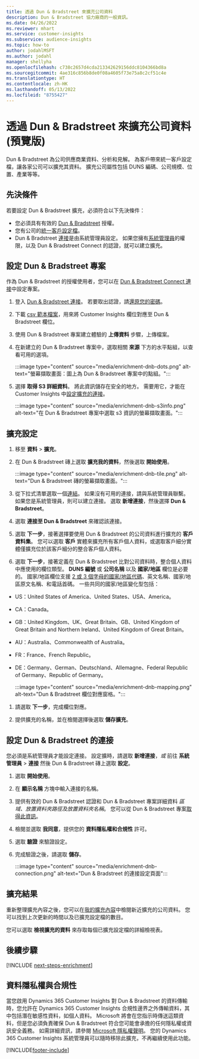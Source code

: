 ```yaml
---
title: 透過 Dun & Bradstreet 來擴充公司資料
description: Dun & Bradstreet 協力廠商的一般資訊。
ms.date: 04/26/2022
ms.reviewer: mhart
ms.service: customer-insights
ms.subservice: audience-insights
ms.topic: how-to
author: jodahlMSFT
ms.author: jodahl
manager: shellyha
ms.openlocfilehash: c738c2657d4cda213342629156ddc8104366bd8a
ms.sourcegitcommit: 4ae316c856b8de0f08a4605f73e75a8c2cf51c4e
ms.translationtype: HT
ms.contentlocale: zh-HK
ms.lasthandoff: 05/13/2022
ms.locfileid: "8755427"
---
```

# <a name="enrichment-of-company-profiles-with-dun--bradstreet-preview"></a>透過 Dun & Bradstreet 來擴充公司資料 (預覽版)

Dun & Bradstreet 為公司供應商業資料、分析和見解。 為客戶帶來統一客戶設定檔，讓各家公司可以擴充其資料。 擴充公司屬性包括 DUNS 編碼、公司規模、位置、產業等等。

## <a name="prerequisites"></a>先決條件

若要設定 Dun & Bradstreet 擴充，必須符合以下先決條件：

- 您必須具有有效的 [Dun & Bradstreet](https://www.dnb.com/marketing/media/give-your-data-a-boost.html?source=microsoft_audience_insights) 授權。
- 您有公司的[統一客戶設定檔](customer-profiles.md)。
- Dun & Bradstreet [連接](connections.md)是由系統管理員設定。 如果您擁有[系統管理員](permissions.md#admin)的權限，以及 Dun & Bradstreet Connect 的認證，就可以建立擴充。

## <a name="setting-up-your-dun--bradstreet-project"></a>設定 Dun & Bradstreet 專案

作為 Dun & Bradstreet 的授權使用者，您可以在 [ Dun & Bradstreet Connect 連接](https://connect.dnb.com?lead_source=microsoft_audienceinsights)中設定專案。


1. 登入 [Dun & Bradstreet 連接](https://connect.dnb.com?lead_source=microsoft_audienceinsights)。 若要取出認證，請[還原您的密碼](https://sso.dnb.com/signin/forgot-password?lead_source=microsoft_audienceinsights)。

1. 下載 [csv 範本檔案](https://c360devenrichment.blob.core.windows.net/mapping/DnBCIdatamapping.csv)，用來將 Customer Insights 欄位對應至 Dun & Bradstreet 欄位。

1. 使用 Dun & Bradstreet 專案建立體驗的 **上傳資料** 步驟，上傳檔案。

1. 在新建立的 Dun & Bradstreet 專案中，選取相關 **來源** 下方的水平點組，以查看可用的選項。

   :::image type="content" source="media/enrichment-dnb-dots.png" alt-text="螢幕擷取畫面：圖上為 Dun & Bradstreet 專案中的點組。":::

1. 選擇 **取得 S3 詳細資料**。 將此資訊儲存在安全的地方。 需要用它，才能在 Customer Insights 中[設定擴充的連接](#configure-a-connection-for-dun--bradstreet)。

   :::image type="content" source="media/enrichment-dnb-s3info.png" alt-text="在 Dun & Bradstreet 專案中選取 s3 資訊的螢幕擷取畫面。":::

## <a name="configure-the-enrichment"></a>擴充設定

1. 移至 **資料** > **擴充**。

1. 在 Dun & Bradstreet 磚上選取 **擴充我的資料**，然後選取 **開始使用**。

   :::image type="content" source="media/enrichment-dnb-tile.png" alt-text="Dun & Bradstreet 磚的螢幕擷取畫面。":::

1. 從下拉式清單選取一個[連結](connections.md)。 如果沒有可用的連接，請與系統管理員聯繫。 如果您是系統管理員，則可以建立連接。 選取 **新增連接**，然後選擇 **Dun & Bradstreet**。

1. 選取 **連接至 Dun & Bradstreet** 來確認該連接。

1. 選取 **下一步**，接著選擇要使用 Dun & Bradstreet 的公司資料進行擴充的 **客戶資料集**。 您可以選取 **客戶** 實體來擴充所有客戶個人資料，或選取客戶細分實體僅擴充位於該客戶細分的整合客戶個人資料。

1. 選取 **下一步**，接著定義在 Dun & Bradstreet 比對公司資料時，整合個人資料中應使用的欄位類型。 **DUNS 編號** 或 **公司名稱** 以及 **國家/地區** 欄位是必要的。 國家/地區欄位支援 [2 或 3 個字母的國家/地區代碼](https://www.iso.org/iso-3166-country-codes.html)、英文名稱、國家/地區原文名稱、和電話首碼。 一些共同的國家/地區變化型包括：

- US：United States of America、United States、USA、America。
- CA：Canada。
- GB：United Kingdom、UK、Great Britain、GB、United Kingdom of Great Britain and Northern Ireland、United Kingdom of Great Britain。
- AU：Australia、Commonwealth of Australia。
- FR：France、French Republic。
- DE：Germany、German、Deutschland、Allemagne、Federal Republic of Germany、Republic of Germany。

   :::image type="content" source="media/enrichment-dnb-mapping.png" alt-text="Dun & Bradstreet 欄位對應窗格。":::

1. 請選取 **下一步**，完成欄位對應。

1. 提供擴充的名稱，並在檢閱選擇後選取 **儲存擴充**。

## <a name="configure-a-connection-for-dun--bradstreet"></a>設定 Dun & Bradstreet 的連接

您必須是系統管理員才能設定連接。 設定擴時，請選取 **新增連接**，*或* 前往 **系統管理員** > **連接** 然後 Dun & Bradstreet 磚上選取 **設定**。

1. 選取 **開始使用**。

1. 在 **顯示名稱** 方塊中輸入連接的名稱。

1. 提供有效的 Dun & Bradstreet 認證和 Dun & Bradstreet 專案詳細資料 *區域、放置資料夾路徑及放置資料夾名稱*。 您可以從 Dun & Bradstreet 專案[取得此資訊](#setting-up-your-dun--bradstreet-project)。

1. 檢閱並選取 **我同意**，提供您的 **資料隱私權和合規性** 許可。

1. 選取 **驗證** 來驗證設定。

1. 完成驗證之後，請選取 **儲存**。

   :::image type="content" source="media/enrichment-dnb-connection.png" alt-text="Dun & Bradstreet 的連接設定頁面":::

## <a name="enrichment-results"></a>擴充結果

重新整理擴充內容之後，您可以在[我的擴充內容](enrichment-hub.md)中檢閱新近擴充的公司資料。 您可以找到上次更新的時間以及已擴充設定檔的數目。

您可以選取 **檢視擴充的資料** 來存取每個已擴充設定檔的詳細檢視表。

## <a name="next-steps"></a>後續步驟

[!INCLUDE [next-steps-enrichment](includes/next-steps-enrichment.md)]

## <a name="data-privacy-and-compliance"></a>資料隱私權與合規性

當您啟用 Dynamics 365 Customer Insights 對 Dun & Bradstreet 的資料傳輸時，您允許在 Dynamics 365 Customer Insights 合規性邊界之外傳輸資料，其中包括潛在敏感性資料，如個人資料。 Microsoft 將會在您指示時傳送這類資料，但是您必須負責確保 Dun & Bradstreet 符合您可能會承擔的任何隱私權或資訊安全義務。 如需詳細資訊，請參閱 [Microsoft 隱私權聲明](https://go.microsoft.com/fwlink/?linkid=396732)。
您的 Dynamics 365 Customer Insights 系統管理員可以隨時移除此擴充，不再繼續使用此功能。

[!INCLUDE[footer-include](includes/footer-banner.md)]
